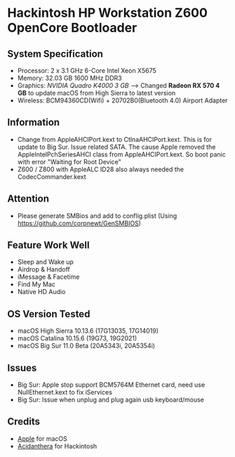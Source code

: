 # Hackintosh HP Workstation Z600 OpenCore Bootloader

## System Specification
- Processor: 2 x 3.1 GHz 6-Core Intel Xeon X5675
- Memory: 32.03 GB 1600 MHz DDR3
- Graphics: *NVIDIA Quadro K4000 3 GB* --> Changed **Radeon RX 570 4 GB** to update macOS from High Sierra to latest version
- Wireless: BCM94360CD(Wifi) + 20702B0(Bluetooth 4.0) Airport Adapter

## Information
- Change from AppleAHCIPort.kext to CtlnaAHCIPort.kext. This is for update to Big Sur. Issue related SATA. The cause Apple removed the AppleIntelPchSeriesAHCI class from AppleAHCIPort.kext. So boot panic with error "Waiting for Root Device"
- Z600 / Z800 with AppleALC ID28 also always needed the CodecCommander.kext

## Attention
- Please generate SMBios and add to conflig.plist (Using https://github.com/corpnewt/GenSMBIOS)

## Feature Work Well
- Sleep and Wake up
- Airdrop & Handoff
- iMessage & Facetime
- Find My Mac
- Native HD Audio

## OS Version Tested
- macOS High Sierra 10.13.6 (17G13035, 17G14019)
- macOS Catalina 10.15.6 (19G73, 19G2021)
- macOS Big Sur 11.0 Beta (20A5343i, 20A5354i)

## Issues
- Big Sur: Apple stop support BCM5764M Ethernet card, need use NullEthernet.kext to fix iServices
- Big Sur: Issue when unplug and plug again usb keyboard/mouse

## Credits
- [Apple](https://www.apple.com) for macOS  
- [Acidanthera](https://github.com/acidanthera) for Hackintosh
